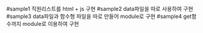 #sample1
직원리스트를 html + js 구현
#sample2
data파일을 따로 사용하여 구현
#sample3
data파일과 함수형 파일을 따로 만들어 module로 구현
#sample4
get함수까지 module로 이용하여 구현
